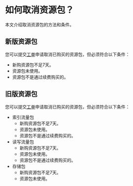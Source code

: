 # 如何取消资源包？

本文介绍取消资源包的方法和条件。

## 新版资源包

您可以提交[工单](https://selfservice.console.aliyun.com/ticket/category/sls/today)申请取消已购买的资源包，但必须符合以下条件：

-   新购资源包不足7天。
-   资源包未使用。
-   资源包不是通过续费购买的。

## 旧版资源包

您可以提交[工单](https://selfservice.console.aliyun.com/ticket/category/sls/today)申请取消已购买的资源包，但必须符合以下条件：

-   索引流量包
    -   新购资源包不足7天。
    -   资源包未使用。
    -   资源包不是通过续费购买的。
-   读写流量包
    -   新购资源包不足7天。
    -   资源包未使用。
    -   资源包不是通过续费购买的。
-   存储包
    -   新购资源包不足7天。
    -   资源包未使用。


